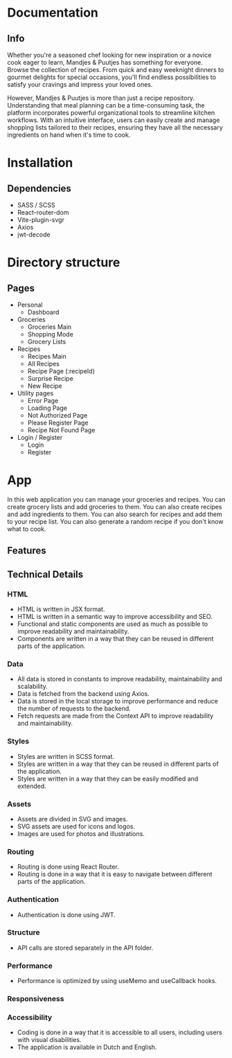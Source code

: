 
# Documentation

## Info
Whether you're a seasoned chef looking for new inspiration or a novice cook eager to learn, Mandjes & Puutjes has
something
for everyone. Browse the collection of recipes. From quick and easy weeknight dinners to gourmet delights for
special occasions, you'll find endless possibilities to satisfy your cravings and impress your loved ones.

However, Mandjes & Puutjes is more than just a recipe repository. Understanding that meal planning can be a
time-consuming task, the platform incorporates powerful organizational tools to streamline kitchen workflows. With an
intuitive interface, users can easily create and manage shopping lists tailored to their recipes, ensuring they have all
the necessary ingredients on hand when it's time to cook.

# Installation

## Dependencies

- SASS / SCSS
- React-router-dom
- Vite-plugin-svgr
- Axios
- jwt-decode

# Directory structure

## Pages

- Personal
    - Dashboard
- Groceries
    - Groceries Main
    - Shopping Mode
    - Grocery Lists
- Recipes
    - Recipes Main
    - All Recipes
    - Recipe Page (:recipeId)
    - Surprise Recipe
    - New Recipe
- Utility pages
    - Error Page
    - Loading Page
    - Not Authorized Page
    - Please Register Page
    - Recipe Not Found Page
- Login / Register
    - Login
    - Register

# App
In this web application you can manage your groceries and recipes. You can create grocery lists and add groceries to
them. You can also create recipes and add ingredients to them. You can also search for recipes and add them to your
recipe list. You can also generate a random recipe if you don't know what to cook.

## Features

## Technical Details

### HTML
- HTML is written in JSX format.
- HTML is written in a semantic way to improve accessibility and SEO.
- Functional and static components are used as much as possible to improve readability and maintainability.
- Components are written in a way that they can be reused in different parts of the application.

### Data
- All data is stored in constants to improve readability, maintainability and scalability.
- Data is fetched from the backend using Axios.
- Data is stored in the local storage to improve performance and reduce the number of requests to the backend.
- Fetch requests are made from the Context API to improve readability and maintainability.

### Styles
- Styles are written in SCSS format.
- Styles are written in a way that they can be reused in different parts of the application.
- Styles are written in a way that they can be easily modified and extended.

### Assets
- Assets are divided in SVG and images.
- SVG assets are used for icons and logos.
- Images are used for photos and illustrations.

### Routing
- Routing is done using React Router.
- Routing is done in a way that it is easy to navigate between different parts of the application.

### Authentication
- Authentication is done using JWT.

### Structure
- API calls are stored separately in the API folder.

### Performance
- Performance is optimized by using useMemo and useCallback hooks.

### Responsiveness

### Accessibility
- Coding is done in a way that it is accessible to all users, including users with visual disabilities.
- The application is available in Dutch and English.